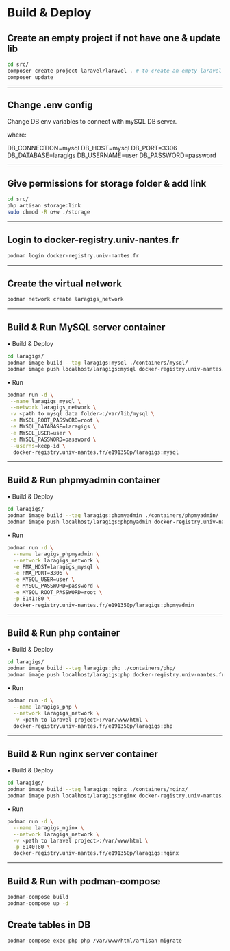 # Build & Deploy

## Create an empty project if not have one & update lib

```bash
cd src/
composer create-project laravel/laravel . # to create an empty laravel project, copy src files of laravel project if already have a project and ignore this command.
composer update
```

---

## Change .env config

Change DB env variables to connect with mySQL DB server.

where:

DB_CONNECTION=mysql
DB_HOST=mysql
DB_PORT=3306
DB_DATABASE=laragigs
DB_USERNAME=user
DB_PASSWORD=password

---

## Give permissions for storage folder & add link

```bash
cd src/
php artisan storage:link
sudo chmod -R o+w ./storage
```

---

## Login to docker-registry.univ-nantes.fr

```bash
podman login docker-registry.univ-nantes.fr
```

---

## Create the virtual network

```bash
podman network create laragigs_network
```

---

## Build & Run MySQL server container

• Build & Deploy

```bash
cd laragigs/
podman image build --tag laragigs:mysql ./containers/mysql/
podman image push localhost/laragigs:mysql docker-registry.univ-nantes.fr/e191350p/laragigs:mysql
```

• Run

```bash
podman run -d \
 --name laragigs_mysql \
 --network laragigs_network \
 -v <path to mysql data folder>:/var/lib/mysql \
 -e MYSQL_ROOT_PASSWORD=root \
 -e MYSQL_DATABASE=laragigs \
 -e MYSQL_USER=user \
 -e MYSQL_PASSWORD=password \
 --userns=keep-id \
  docker-registry.univ-nantes.fr/e191350p/laragigs:mysql
```

---

## Build & Run phpmyadmin container

• Build & Deploy

```bash
cd laragigs/
podman image build --tag laragigs:phpmyadmin ./containers/phpmyadmin/
podman image push localhost/laragigs:phpmyadmin docker-registry.univ-nantes.fr/e191350p/laragigs:phpmyadmin
```

• Run

```bash
podman run -d \
  --name laragigs_phpmyadmin \
  --network laragigs_network \
  -e PMA_HOST=laragigs_mysql \
  -e PMA_PORT=3306 \
  -e MYSQL_USER=user \
  -e MYSQL_PASSWORD=password \
  -e MYSQL_ROOT_PASSWORD=root \
  -p 8141:80 \
  docker-registry.univ-nantes.fr/e191350p/laragigs:phpmyadmin
```

---

## Build & Run php container

• Build & Deploy

```bash
cd laragigs/
podman image build --tag laragigs:php ./containers/php/
podman image push localhost/laragigs:php docker-registry.univ-nantes.fr/e191350p/laragigs:php
```

• Run

```bash
podman run -d \
  --name laragigs_php \
  --network laragigs_network \
  -v <path to laravel project>:/var/www/html \
  docker-registry.univ-nantes.fr/e191350p/laragigs:php
```

---

## Build & Run nginx server container

• Build & Deploy

```bash
cd laragigs/
podman image build --tag laragigs:nginx ./containers/nginx/
podman image push localhost/laragigs:nginx docker-registry.univ-nantes.fr/e191350p/laragigs:nginx
```

• Run

```bash
podman run -d \
  --name laragigs_nginx \
  --network laragigs_network \
  -v <path to laravel project>:/var/www/html \
  -p 8140:80 \
  docker-registry.univ-nantes.fr/e191350p/laragigs:nginx
```

---

## Build & Run with podman-compose

```bash
podman-compose build
podman-compose up -d
```

## Create tables in DB

```bash
podman-compose exec php php /var/www/html/artisan migrate
```
